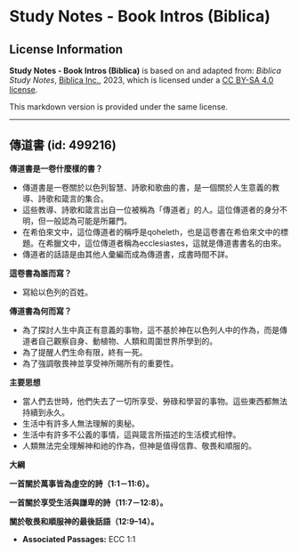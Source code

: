 # Study Notes - Book Intros (Biblica)

## License Information

**Study Notes - Book Intros (Biblica)** is based on and adapted from: _Biblica Study Notes_, [Biblica Inc.](https://www.biblica.com/), 2023, which is licensed under a [CC BY-SA 4.0 license](https://creativecommons.org/licenses/by-sa/4.0/legalcode.en).

This markdown version is provided under the same license.



--------------------------------

## 傳道書 (id: 499216)

**傳道書是一卷什麼樣的書？**

* 傳道書是一卷關於以色列智慧、詩歌和歌曲的書，是一個關於人生意義的教導、詩歌和箴言的集合。
* 這些教導、詩歌和箴言出自一位被稱為「傳道者」的人。這位傳道者的身分不明，但一般認為可能是所羅門。
* 在希伯來文中，這位傳道者的稱呼是qoheleth，也是這卷書在希伯來文中的標題。在希臘文中，這位傳道者稱為ecclesiastes，這就是傳道書書名的由來。
* 傳道者的話語是由其他人彙編而成為傳道書，成書時間不詳。

**這卷書為誰而寫？**

* 寫給以色列的百姓。

**傳道書為何而寫？**

* 為了探討人生中真正有意義的事物，這不基於神在以色列人中的作為，而是傳道者自己觀察自身、動植物、人類和周圍世界所學到的。
* 為了提醒人們生命有限，終有一死。
* 為了強調敬畏神並享受神所賜所有的重要性。

**主要思想**

* 當人們去世時，他們失去了一切所享受、勞碌和學習的事物。這些東西都無法持續到永久。
* 生活中有許多人無法理解的奧秘。
* 生活中有許多不公義的事情，這與箴言所描述的生活模式相悖。
* 人類無法完全理解神和祂的作為，但神是值得信靠、敬畏和順服的。

**大綱**

**一首關於萬事皆為虛空的詩（1:1－11:6）。**

**一首關於享受生活與謙卑的詩（11:7－12:8）。**

**關於敬畏和順服神的最後話語（12:9–14）。**

* **Associated Passages:** ECC 1:1

